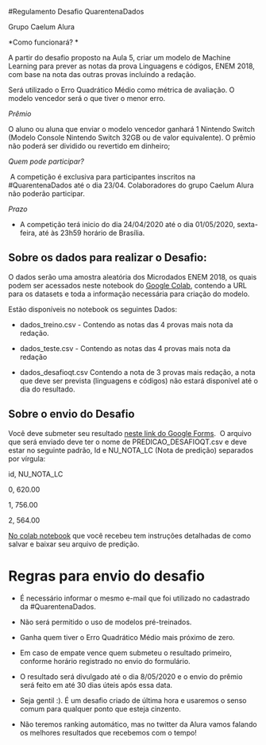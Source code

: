 #Regulamento Desafio QuarentenaDados

Grupo Caelum Alura

*Como funcionará? *

A partir do desafio proposto na Aula 5, criar um modelo de Machine Learning para prever as notas da prova Linguagens e códigos, ENEM 2018, com base na nota das outras provas incluindo a redação.

Será utilizado o Erro Quadrático Médio como métrica de avaliação. O modelo vencedor será o que tiver o menor erro.

*Prêmio*

O aluno ou aluna que enviar o modelo vencedor ganhará 1 Nintendo Switch (Modelo Console Nintendo Switch 32GB ou de valor equivalente). O prêmio não poderá ser dividido ou revertido em dinheiro;

*Quem pode participar?*

 A competição é exclusiva para participantes inscritos na #QuarentenaDados até o dia 23/04. Colaboradores do grupo Caelum Alura não poderão participar.

*Prazo*

-   A competição terá inicio do dia 24/04/2020 até o dia 01/05/2020, sexta-feira, até às 23h59 horário de Brasília.

Sobre os dados para realizar o Desafio:
---------------------------------------

O dados serão uma amostra aleatória dos Microdados ENEM 2018, os quais podem ser acessados neste notebook do [Google Colab](https://colab.research.google.com/drive/1YVEM0uwtGBkm6EydYMqP0tyJN49Cm7XF), contendo a URL para os datasets e toda a informação necessária para criação do modelo.

Estão disponíveis no notebook os seguintes Dados:

-   dados_treino.csv - Contendo as notas das 4 provas mais nota da redação.

-   dados_teste.csv - Contendo as notas das 4 provas mais nota da redação

-   dados_desafioqt.csv Contendo a nota de 3 provas mais redação, a nota que deve ser prevista (linguagens e códigos) não estará disponível até o dia do resultado.

Sobre o envio do Desafio
------------------------

Você deve submeter seu resultado [neste link do Google Forms](https://docs.google.com/forms/d/e/1FAIpQLSdxEljb6lbw9vDRqLYXVNAs7F8PAZoJOG4guIkDDuChqeFiag/viewform).  O arquivo que será enviado deve ter o nome de PREDICAO_DESAFIOQT.csv e deve estar no seguinte padrão, Id e NU_NOTA_LC (Nota de predição) separados por vírgula:

id, NU_NOTA_LC

0, 620.00

1, 756.00

2, 564.00

[No colab notebook](https://colab.research.google.com/drive/1YVEM0uwtGBkm6EydYMqP0tyJN49Cm7XF) que você recebeu tem instruções detalhadas de como salvar e baixar seu arquivo de predição.

Regras para envio do desafio 
=============================

-   É necessário informar o mesmo e-mail que foi utilizado no cadastrado da #QuarentenaDados.

-   Não será permitido o uso de modelos pré-treinados.

-   Ganha quem tiver o Erro Quadrático Médio mais próximo de zero.

-   Em caso de empate vence quem submeteu o resultado primeiro, conforme horário registrado no envio do formulário. 

-   O resultado será divulgado até o dia 8/05/2020 e o envio do prêmio será feito em até 30 dias úteis após essa data.

-   Seja gentil :). É um desafio criado de última hora e usaremos o senso comum para qualquer ponto que esteja cinzento. 

-   Não teremos ranking automático, mas no twitter da Alura vamos falando os melhores resultados que recebemos com o tempo!
